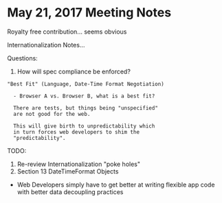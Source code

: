 # May 21, 2017 Meeting Notes

Royalty free contribution... seems obvious


Internationalization Notes...







Questions:

  1. How will spec compliance be enforced?

    "Best Fit" (Language, Date-Time Format Negotiation)

      - Browser A vs. Browser B, what is a best fit?

      There are tests, but things being "unspecified"
      are not good for the web.

      This will give birth to unpredictability which
      in turn forces web developers to shim the
      "predictability".



TODO:

  1. Re-review Internationalization "poke holes"
  2. Section 13 DateTimeFormat Objects




* Web Developers simply have to get better at writing flexible app
  code with better data decoupling practices
